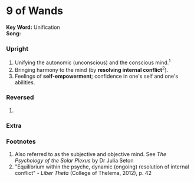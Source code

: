 # 9 of Wands

**Key Word:** Unification  
**Song:** 



### Upright

1) Unifying the autonomic (unconscious) and the conscious mind.<sup>1</sup>
2) Bringing harmony to the mind (by **resolving internal conflict**<sup>2</sup>).
3) Feelings of **self-empowerment**; confidence in one's self and one's abilities.



### Reversed

1) 



### Extra





### Footnotes

1. Also referred to as the subjective and objective mind. See *The Psychology of the Solar Plexus* by Dr Julia Seton
2. "Equilibrium within the psyche, dynamic (ongoing) resolution of internal conflict" - *Liber Theta* (College of Thelema, 2012), p. 42


